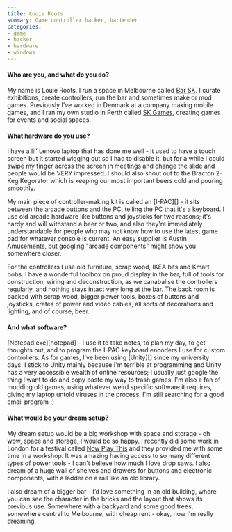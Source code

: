 ```yaml
---
title: Louie Roots
summary: Game controller hacker, bartender
categories:
- game
- hacker
- hardware
- windows
---
```


#### Who are you, and what do you do?

My name is Louie Roots, I run a space in Melbourne called [Bar SK](https://barsk.com.au/ "Louie's bar in Melbourne."). I curate exhibitions, create controllers, run the bar and sometimes make or mod games. Previously I've worked in Denmark at a company making mobile games, and I ran my own studio in Perth called [SK Games](https://skgames.com.au/ "Louie's gaming studio."), creating games for events and social spaces.
 
#### What hardware do you use?

I have a lil’ Lenovo laptop that has done me well - it used to have a touch screen but it started wigging out so I had to disable it, but for a while I could swipe my finger across the screen in meetings and change the slide and people would be VERY impressed. I should also shout out to the Bracton 2-Keg Kegorator which is keeping our most important beers cold and pouring smoothly. 

My main piece of controller-making kit is called an [I-PAC][] - it sits between the arcade buttons and the PC, telling the PC that it's a keyboard. I use old arcade hardware like buttons and joysticks for two reasons; it's hardy and will withstand a beer or two, and also they're immediately understandable for people who may not know how to use the latest game pad for whatever console is current. An easy supplier is Austin Amusements, but googling "arcade components" might show you somewhere closer.

For the controllers I use old furniture, scrap wood, IKEA bits and Kmart bobs. I have a wonderful toolbox on proud display in the bar, full of tools for construction, wiring and deconstruction, as we canabalise the controllers regularly, and nothing stays intact very long at the bar. The back room is packed with scrap wood, bigger power tools, boxes of buttons and joysticks, crates of power and video cables, all sorts of decorations and lighting, and of course, beer.

#### And what software?

[Notepad.exe][notepad] - I use it to take notes, to plan my day, to get thoughts out, and to program the I-PAC keyboard encoders I use for custom controllers. As for games, I've been using [Unity][] since my university days. I stick to Unity mainly because I'm terrible at programming and Unity has a very accessible wealth of online resources; I usually just google the thing I want to do and copy paste my way to trash games. I'm also a fan of modding old games, using whatever weird specific software it requires, giving my laptop untold viruses in the process. I'm still searching for a good email program :)

#### What would be your dream setup?

My dream setup would be a big workshop with space and storage - oh wow, space and storage, I would be so happy. I recently did some work in London for a festival called [Now Play This](https://twitter.com/SK_Louie/status/982971660335833089 "Louie's tweet about Now Play This in London.") and they provided me with some time in a workshop. It was amazing having access to so many different types of power tools - I can't believe how much I love drop saws. I also dream of a huge wall of shelves and drawers for buttons and electronic components, with a ladder on a rail like an old library.

I also dream of a bigger bar - I’d love something in an old building, where you can see the character in the bricks and the layout that shows its previous use. Somewhere with a backyard and some good trees, somewhere central to Melbourne, with cheap rent - okay, now I'm really dreaming.
